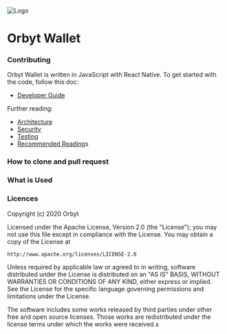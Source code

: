 ![Logo](https://raw.githubusercontent.com/stockulus/pouchdb-react-native/master/static/pouchdb-react-native.png)
# Orbyt Wallet

### Contributing

Orbyt Wallet is written in JavaScript with React Native.  To get
started with the code, follow this doc:

* [Developer Guide](docs/developer-guide.md)

Further reading:

* [Architecture](docs/architecture.md)
* [Security](docs/security.md)
* [Testing](docs/testing.md)
* [Recommended Reading](docs/recommended-reading.md)s

### How to clone and pull request

### What is Used

### Licences

Copyright (c) 2020 Orbyt

Licensed under the Apache License, Version 2.0 (the "License");
you may not use this file except in compliance with the License.
You may obtain a copy of the License at

    http://www.apache.org/licenses/LICENSE-2.0

Unless required by applicable law or agreed to in writing, software
distributed under the License is distributed on an "AS IS" BASIS,
WITHOUT WARRANTIES OR CONDITIONS OF ANY KIND, either express or implied.
See the License for the specific language governing permissions and
limitations under the License.

The software includes some works released by third parties under other
free and open source licenses. Those works are redistributed under the
license terms under which the works were received.s
